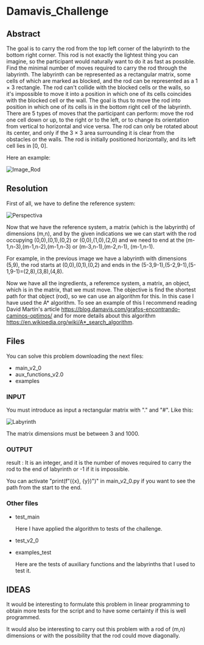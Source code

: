 # Damavis_Challenge

## Abstract

The goal is to carry the rod from the top left corner of the labyrinth to the bottom
right corner. This rod is not exactly the lightest thing you can imagine, so the
participant would naturally want to do it as fast as possible.
Find the minimal number of moves required to carry the rod through the labyrinth.
The labyrinth can be represented as a rectangular matrix, some cells of which are
marked as blocked, and the rod can be represented as a 1 × 3 rectangle. The rod
can't collide with the blocked cells or the walls, so it's impossible to move it into a
position in which one of its cells coincides with the blocked cell or the wall. The goal
is thus to move the rod into position in which one of its cells is in the bottom right
cell of the labyrinth.
There are 5 types of moves that the participant can perform: move the rod one cell
down or up, to the right or to the left, or to change its orientation from vertical to
horizontal and vice versa. The rod can only be rotated about its center, and only if the
3 × 3 area surrounding it is clear from the obstacles or the walls.
The rod is initially positioned horizontally, and its left cell lies in [0, 0].

Here an example:

![Image_Rod](https://github.com/IsaacGM0/Damavis_Challenge/assets/106811614/5a9336a2-1041-4d2b-a9c0-4cd5407dcb38)

## Resolution

First of all, we have to define the reference system:

![Perspectiva](https://github.com/IsaacGM0/Damavis_Challenge/assets/106811614/f8025d62-781c-428b-8364-f731455c6a98)


Now that we have the reference system, a matrix (which is the labyrinth) of dimensions (m,n), and by the given indications we
we can start with the rod occupying (0,0),(0,1),(0,2) or (0,0),(1,0),(2,0) and we need to end at the
(m-1,n-3),(m-1,n-2),(m-1,n-3) or (m-3,n-1),(m-2,n-1), (m-1,n-1).

For example, in the previous image we have a labyrinth with dimensions (5,9), the rod starts at (0,0),(0,1),(0,2) and ends
in the (5-3,9-1),(5-2,9-1),(5-1,9-1)=(2,8),(3,8),(4,8).


Now we have all the ingredients, a referemce system, a matrix, an object, which is in the matrix, that we must move.
The objective is find the shortest path for that object (rod), so we can use an algorithm for this. In this case I have used the
A* algorithm. To see an example of this I recommend reading David Martín's article 
<https://blog.damavis.com/grafos-encontrando-caminos-optimos/> and for more details about this algorithm
<https://en.wikipedia.org/wiki/A*_search_algorithm>.

## Files

You can solve this problem downloading the next files:

- main_v2_0
- aux_functions_v2.0
- examples

### INPUT

You must introduce as input a rectangular matrix with "." and "#". Like this:
  
![Labyrinth](https://github.com/IsaacGM0/Damavis_Challenge/assets/106811614/edaf11dc-6479-4c9d-ad31-d96caf2fe154)

The matrix dimensions must be between 3 and 1000.

### OUTPUT

result : It is an integer, and it is the number of moves required to carry the rod to the end of labyrinth or -1 if it is
impossible.

You can activate "print(f"({x}, {y})")" in main_v2_0.py if you want to see the path from the start to the end.


### Other files

- test_main

  Here I have applied the algorithm to tests of the challenge.

- test_v2_0
- examples_test

  Here are the tests of auxiliary functions and the labyrinths that I used to test it. 



## IDEAS

It would be interesting to formulate this problem in linear programming to obtain more tests for the script and to have some 
certainty if this is well programmed.

It would also be interesting to carry out this problem with a rod of (m,n) dimensions or with the possibility that the rod could move diagonally.

